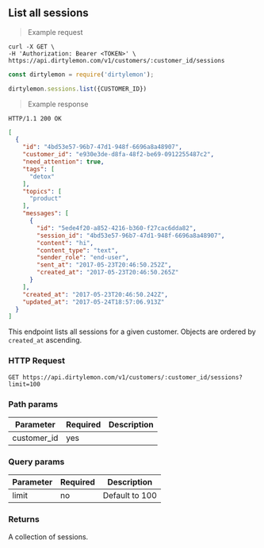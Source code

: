 ## List all sessions

> Example request

```shell
curl -X GET \
-H 'Authorization: Bearer <TOKEN>' \
https://api.dirtylemon.com/v1/customers/:customer_id/sessions
```

```javascript
const dirtylemon = require('dirtylemon');

dirtylemon.sessions.list({CUSTOMER_ID})
```

> Example response

```http
HTTP/1.1 200 OK
```

```json
[
  {
    "id": "4bd53e57-96b7-47d1-948f-6696a8a48907",
    "customer_id": "e930e3de-d8fa-48f2-be69-0912255487c2",
    "need_attention": true,
    "tags": [
      "detox"
    ],
    "topics": [
      "product"
    ],
    "messages": [
      {
        "id": "5ede4f20-a852-4216-b360-f27cac6dda82",
        "session_id": "4bd53e57-96b7-47d1-948f-6696a8a48907",
        "content": "hi",
        "content_type": "text",
        "sender_role": "end-user",
        "sent_at": "2017-05-23T20:46:50.252Z",
        "created_at": "2017-05-23T20:46:50.265Z"
      }
    ],
    "created_at": "2017-05-23T20:46:50.242Z",
    "updated_at": "2017-05-24T18:57:06.913Z"
  }
]
```

This endpoint lists all sessions for a given customer. Objects are ordered by `created_at` ascending.

### HTTP Request

`GET https://api.dirtylemon.com/v1/customers/:customer_id/sessions?limit=100`

### Path params

| Parameter | Required | Description |
| --------- | -------- | ------------|
| customer_id | yes |  |

### Query params

| Parameter | Required | Description |
| --------- | -------- | ------------|
| limit | no | Default to 100 |


### Returns

A collection of sessions.
